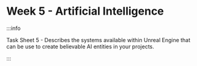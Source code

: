# Week 5 - Artificial Intelligence

:::info

Task Sheet 5 - Describes the systems available within Unreal Engine that can be use to create believable AI entities in your projects.

:::

